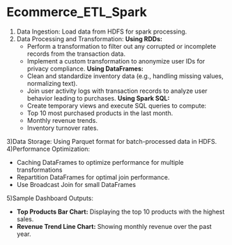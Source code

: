 # Ecommerce_ETL_Spark
1) Data Ingestion: Load data from HDFS for spark processing.
2) Data Processing and Transformation:
  **Using RDDs:**
    - Perform a transformation to filter out any corrupted or incomplete records from the 
      transaction data.
    - Implement a custom transformation to anonymize user IDs for privacy compliance.
  **Using DataFrames:**
    - Clean and standardize inventory data (e.g., handling missing values, normalizing text).
    - Join user activity logs with transaction records to analyze user behavior leading to 
      purchases.
  **Using Spark SQL:**
    - Create temporary views and execute SQL queries to compute:
    - Top 10 most purchased products in the last month.
    - Monthly revenue trends.
    - Inventory turnover rates.
  
3)Data Storage: Using Parquet format for batch-processed data in HDFS.
4)Performance Optimization:
   - Caching DataFrames to optimize performance for multiple transformations
   - Repartition DataFrames for optimal join performance.
   - Use Broadcast Join for small DataFrames

5)Sample Dashboard Outputs:
   - **Top Products Bar Chart:** Displaying the top 10 products with the highest sales.
   - **Revenue Trend Line Chart:** Showing monthly revenue over the past year.
